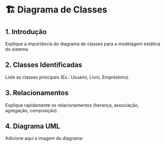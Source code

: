 # 🏗️ Diagrama de Classes

## 1. Introdução
Explique a importância do diagrama de classes para a modelagem estática do sistema.  

## 2. Classes Identificadas
Liste as classes principais (Ex.: Usuário, Livro, Empréstimo).  

## 3. Relacionamentos
Explique rapidamente os relacionamentos (herança, associação, agregação, composição).  

## 4. Diagrama UML
Adicione aqui a imagem do diagrama:  
